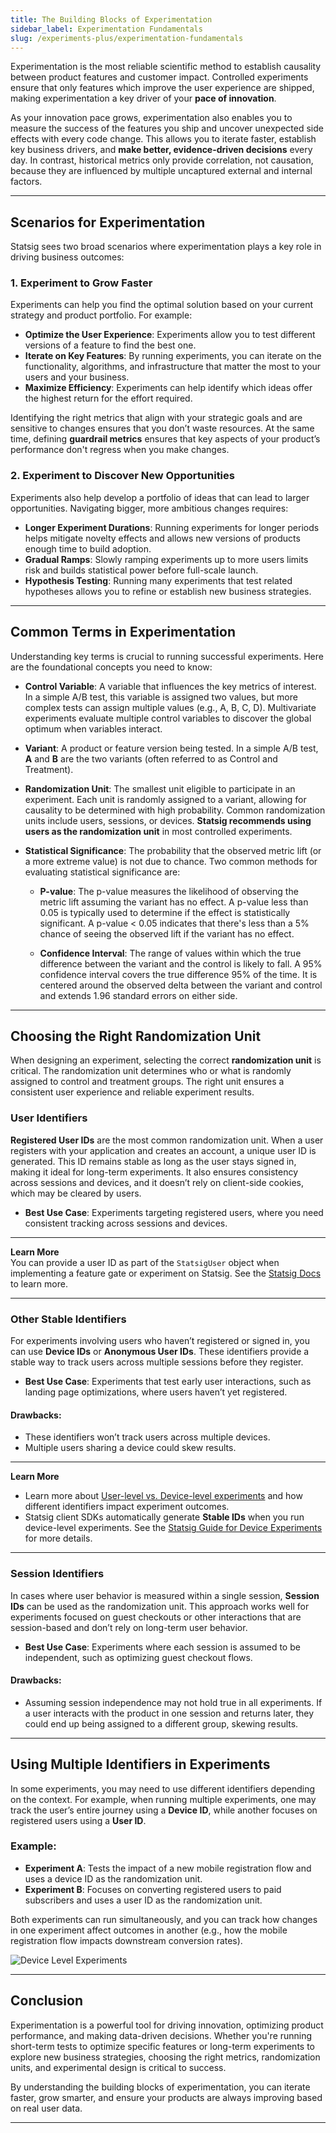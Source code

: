 ```yaml
---
title: The Building Blocks of Experimentation
sidebar_label: Experimentation Fundamentals
slug: /experiments-plus/experimentation-fundamentals
---
```


Experimentation is the most reliable scientific method to establish causality between product features and customer impact. Controlled experiments ensure that only features which improve the user experience are shipped, making experimentation a key driver of your **pace of innovation**. 

As your innovation pace grows, experimentation also enables you to measure the success of the features you ship and uncover unexpected side effects with every code change. This allows you to iterate faster, establish key business drivers, and **make better, evidence-driven decisions** every day. In contrast, historical metrics only provide correlation, not causation, because they are influenced by multiple uncaptured external and internal factors.

---

## Scenarios for Experimentation

Statsig sees two broad scenarios where experimentation plays a key role in driving business outcomes:

### 1. Experiment to Grow Faster

Experiments can help you find the optimal solution based on your current strategy and product portfolio. For example:
- **Optimize the User Experience**: Experiments allow you to test different versions of a feature to find the best one.
- **Iterate on Key Features**: By running experiments, you can iterate on the functionality, algorithms, and infrastructure that matter the most to your users and your business.
- **Maximize Efficiency**: Experiments can help identify which ideas offer the highest return for the effort required.

Identifying the right metrics that align with your strategic goals and are sensitive to changes ensures that you don’t waste resources. At the same time, defining **guardrail metrics** ensures that key aspects of your product’s performance don't regress when you make changes.

### 2. Experiment to Discover New Opportunities

Experiments also help develop a portfolio of ideas that can lead to larger opportunities. Navigating bigger, more ambitious changes requires:
- **Longer Experiment Durations**: Running experiments for longer periods helps mitigate novelty effects and allows new versions of products enough time to build adoption.
- **Gradual Ramps**: Slowly ramping experiments up to more users limits risk and builds statistical power before full-scale launch.
- **Hypothesis Testing**: Running many experiments that test related hypotheses allows you to refine or establish new business strategies.

---

## Common Terms in Experimentation

Understanding key terms is crucial to running successful experiments. Here are the foundational concepts you need to know:

- **Control Variable**: A variable that influences the key metrics of interest. In a simple A/B test, this variable is assigned two values, but more complex tests can assign multiple values (e.g., A, B, C, D). Multivariate experiments evaluate multiple control variables to discover the global optimum when variables interact.
  
- **Variant**: A product or feature version being tested. In a simple A/B test, **A** and **B** are the two variants (often referred to as Control and Treatment).
  
- **Randomization Unit**: The smallest unit eligible to participate in an experiment. Each unit is randomly assigned to a variant, allowing for causality to be determined with high probability. Common randomization units include users, sessions, or devices. **Statsig recommends using users as the randomization unit** in most controlled experiments.
  
- **Statistical Significance**: The probability that the observed metric lift (or a more extreme value) is not due to chance. Two common methods for evaluating statistical significance are:

  - **P-value**: The p-value measures the likelihood of observing the metric lift assuming the variant has no effect. A p-value less than 0.05 is typically used to determine if the effect is statistically significant. A p-value < 0.05 indicates that there's less than a 5% chance of seeing the observed lift if the variant has no effect.
  
  - **Confidence Interval**: The range of values within which the true difference between the variant and the control is likely to fall. A 95% confidence interval covers the true difference 95% of the time. It is centered around the observed delta between the variant and control and extends 1.96 standard errors on either side.

---

## Choosing the Right Randomization Unit

When designing an experiment, selecting the correct **randomization unit** is critical. The randomization unit determines who or what is randomly assigned to control and treatment groups. The right unit ensures a consistent user experience and reliable experiment results.

### User Identifiers

**Registered User IDs** are the most common randomization unit. When a user registers with your application and creates an account, a unique user ID is generated. This ID remains stable as long as the user stays signed in, making it ideal for long-term experiments. It also ensures consistency across sessions and devices, and it doesn’t rely on client-side cookies, which may be cleared by users.

- **Best Use Case**: Experiments targeting registered users, where you need consistent tracking across sessions and devices.

---

**Learn More**  
You can provide a user ID as part of the `StatsigUser` object when implementing a feature gate or experiment on Statsig. See the [Statsig Docs](/client/concepts/user) to learn more.

---

### Other Stable Identifiers

For experiments involving users who haven’t registered or signed in, you can use **Device IDs** or **Anonymous User IDs**. These identifiers provide a stable way to track users across multiple sessions before they register.

- **Best Use Case**: Experiments that test early user interactions, such as landing page optimizations, where users haven’t yet registered.

#### Drawbacks:
- These identifiers won’t track users across multiple devices.
- Multiple users sharing a device could skew results.

---

**Learn More**  
- Learn more about [User-level vs. Device-level experiments](https://blog.statsig.com/user-level-vs-device-level-experiments-with-statsig-338d48a81778) and how different identifiers impact experiment outcomes.  
- Statsig client SDKs automatically generate **Stable IDs** when you run device-level experiments. See the [Statsig Guide for Device Experiments](../../guides/first-device-level-experiment) for more details.

---

### Session Identifiers

In cases where user behavior is measured within a single session, **Session IDs** can be used as the randomization unit. This approach works well for experiments focused on guest checkouts or other interactions that are session-based and don’t rely on long-term user behavior.

- **Best Use Case**: Experiments where each session is assumed to be independent, such as optimizing guest checkout flows.

#### Drawbacks:
- Assuming session independence may not hold true in all experiments. If a user interacts with the product in one session and returns later, they could end up being assigned to a different group, skewing results.

---

## Using Multiple Identifiers in Experiments

In some experiments, you may need to use different identifiers depending on the context. For example, when running multiple experiments, one may track the user’s entire journey using a **Device ID**, while another focuses on registered users using a **User ID**.

### Example:
- **Experiment A**: Tests the impact of a new mobile registration flow and uses a device ID as the randomization unit.
- **Experiment B**: Focuses on converting registered users to paid subscribers and uses a user ID as the randomization unit.

Both experiments can run simultaneously, and you can track how changes in one experiment affect outcomes in another (e.g., how the mobile registration flow impacts downstream conversion rates).

![Device Level Experiments](https://user-images.githubusercontent.com/74588208/141707011-95c0c859-c60f-45f8-a6da-d31664f05e06.png)

---

## Conclusion

Experimentation is a powerful tool for driving innovation, optimizing product performance, and making data-driven decisions. Whether you're running short-term tests to optimize specific features or long-term experiments to explore new business strategies, choosing the right metrics, randomization units, and experimental design is critical to success.

By understanding the building blocks of experimentation, you can iterate faster, grow smarter, and ensure your products are always improving based on real user data.

---
